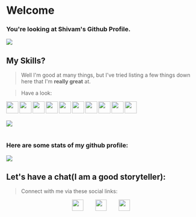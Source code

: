 # Welcome

### You're looking at Shivam's Github Profile.

![](https://komarev.com/ghpvc/?username=your-github-shivam27k&color=blueviolet)

## My Skills?

> Well I'm good at many things, but I've tried listing a few things down here that I'm **really great** at.

> Have a look:

<div align="center">
    <img align="left" src="https://skills.thijs.gg/icons?i=html&theme=dark" width="32"/>
    <img align="left" src="https://skills.thijs.gg/icons?i=css&theme=dark" width="32"/>
    <img align="left" src="https://skills.thijs.gg/icons?i=js&theme=dark" width="32"/>
    <img align="left" src="https://skills.thijs.gg/icons?i=react&theme=dark" width="32"/>
    <img align="left" src="https://skills.thijs.gg/icons?i=python&theme=dark" width="32"/>
    <img align="left" src="https://skills.thijs.gg/icons?i=unity&theme=dark" width="32"/>
    <img align="left" src="https://skills.thijs.gg/icons?i=c#&theme=dark" width="32"/>
    <img align="left" src="https://skills.thijs.gg/icons?i=vscode&theme=dark" width="32"/>
    <img align="left" src="https://skills.thijs.gg/icons?i=git&theme=dark" width="32"/>
    <img align="left" src="https://skills.thijs.gg/icons?i=linux&theme=dark" width="32"/>
</div>

<br />
<br />
<br />

<div>
    <img src="https://github-readme-stats.vercel.app/api/top-langs/?username=shivam27k&layout=compact&show_icons=true&title_color=ffffff&icon_color=34abeb&text_color=daf7dc&bg_color=151515" style="vertical-align: top;" />
</div>

<br />

### Here are some stats of my github profile:

<div>
    <img src="https://github-readme-stats.vercel.app/api?username=shivam27k&show_icons=true&title_color=ffffff&icon_color=34abeb&text_color=daf7dc&bg_color=151515" />
</div>

## Let's have a chat(I am a good storyteller):

> Connect with me via these social links:

<div style="display:flex; gap:2rem; justify-content: center">
    <a href="https://www.facebook.com/shivam_27k" style="text-decoration: none;">
        <img src="https://i.imgur.com/KacRLOO.png" width="30">
    </a>
    <a href="https://www.linkedin.com/in/shivam-27k/" style="text-decoration: none;">
        <img src="https://i.imgur.com/1gADuIQ.png" width="30">
    </a>
    <a href="https://www.instagram.com/shivam_27k" style="text-decoration: none;">
        <img src="https://i.imgur.com/QqfGKq0.png" width="30">
    </a>
</div>

<div>

</div>

<br />
